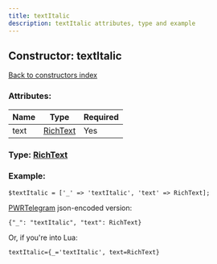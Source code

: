 ```yaml
---
title: textItalic
description: textItalic attributes, type and example
---
```

## Constructor: textItalic  
[Back to constructors index](index.md)



### Attributes:

| Name     |    Type       | Required |
|----------|---------------|----------|
|text|[RichText](../types/RichText.md) | Yes|



### Type: [RichText](../types/RichText.md)


### Example:

```
$textItalic = ['_' => 'textItalic', 'text' => RichText];
```  

[PWRTelegram](https://pwrtelegram.xyz) json-encoded version:

```
{"_": "textItalic", "text": RichText}
```


Or, if you're into Lua:  


```
textItalic={_='textItalic', text=RichText}

```


